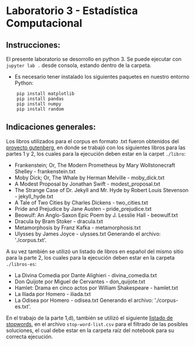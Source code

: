 # Laboratorio 3 - Estadística Computacional

## Instrucciones:
El presente laboratorio se desorrollo en python 3.
Se puede ejecutar con `jupyter lab .` desde consola, estando dentro de la carpeta.
* Es necesario tener instalado los siguientes paquetes en nuestro entorno Python:
```
    pip install matplotlib
    pip install pandas
    pip install numpy
    pip install random
```

## Indicaciones generales:
Los libros utilizados para el corpus en formato .txt fueron obtenidos del [proyecto gutenberg](https://www.gutenberg.org/browse/scores/top), en donde se trabajó con los siguientes libros para las partes 1 y 2, los cuales para la ejecución deben estar en la carpet `./libro`:
- Frankenstein; Or, The Modern Prometheus by Mary Wollstonecraft Shelley - frankenstein.txt
- Moby Dick; Or, The Whale by Herman Melville - moby_dick.txt
- A Modest Proposal by Jonathan Swift - modest_proposal.txt
- The Strange Case of Dr. Jekyll and Mr. Hyde by Robert Louis Stevenson - jekyll_hyde.txt
- A Tale of Two Cities by Charles Dickens - two_cities.txt
- Pride and Prejudice by Jane Austen - pride_prejudice.txt
- Beowulf: An Anglo-Saxon Epic Poem by J. Lesslie Hall - beowulf.txt
- Dracula by Bram Stoker - dracula.txt
- Metamorphosis by Franz Kafka - metamorphosis.txt
- Ulysses by James Joyce - ulysses.txt
Generando el archivo: './corpus.txt'.

A su vez también se utilizó un listado de libros en español del mismo sitio para la parte 2, los cuales para la ejecución deben estar en la carpeta `./libros-es`:
- La Divina Comedia por Dante Alighieri - divina_comedia.txt
- Don Quijote por Miguel de Cervantes - don_quijote.txt
- Hamlet: Drama en cinco actos por William Shakespeare - hamlet.txt
- La Ilíada por Homero - iliada.txt
- La Odisea por Homero - odisea.txt
Generando el archivo: './corpus-es.txt'.

En el trabajo de la parte 1,d), también se utilizó el siguiente [listado de stopwords](http://xpo6.com/list-of-english-stop-words/), en el archivo `stop-word-list.csv` para el filtrado de las posibles soluciones, el cual debe estar en la carpeta raíz del notebook para su correcta ejecución.